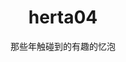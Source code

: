 ---
id: 4
title: herta04
avatar: "https://upload-bbs.miyoushe.com/upload/2024/01/02/285802042/51a31eeef957834fc1b797aa5ea2c36b_6649473296511790775.png?x-oss-process=image//resize,s_600/quality,q_80/auto-orient,0/interlace,1/format,png"
name: 忆泡
poster: "https://patchwiki.biligame.com/images/sr/c/ca/oqborfi6bmvsp2gio4p7lok7lh9psmf.png"
subtitle: 那些年触碰到的有趣的忆泡
idtag: "#开局一球棒#"
intro: 你 将开拓漫长旅途，踏过的荆棘都成了路。列车鸣笛，愿你抵达将至的未来——以你自己的意志。
love: 656241
comment: 20
images:
  - http://cdn.sonderwyt.top/Honkai%3A%20Star%20Rail/Storyimg/%E7%8C%AB%E7%8C%AB%E7%B3%9502.webp
  - https://patchwiki.biligame.com/images/sr/2/2e/cn22ty1s806n6595zh9u8ko8hcghn51.png
  - https://patchwiki.biligame.com/images/sr/1/10/3avvg06kgbg1w2sapljjre17z3v6kvg.png
---